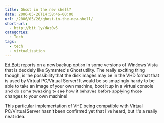 ```yaml
---
title: Ghost in the new shell?
date: 2006-05-26T14:58:46+00:00
url: /2006/05/26/ghost-in-the-new-shell/
short-url:
  - http://bit.ly/dWz0w5
categories:
  - Tech
tags:
  - tech
  - virtualization
---
```

[Ed Bott](http://blogs.zdnet.com/Bott/?p=68#comments) reports on a new backup option in some versions of Windows Vista that is decidely like Symantec's Ghost utility. The really exciting thing though, is the possibility that the disk images may be in the VHD format that is used by Virtual PC/Virtual Server! It would be so amazingly handy to be able to take an image of your own machine, boot it up in a virtual console and do some tweaking to see how it behaves before applying those changes to your own machine!

This particular implementation of VHD being compatible with Virtual PC/Virtual Server hasn't been confirmed yet that I've heard, but it's a really neat idea.